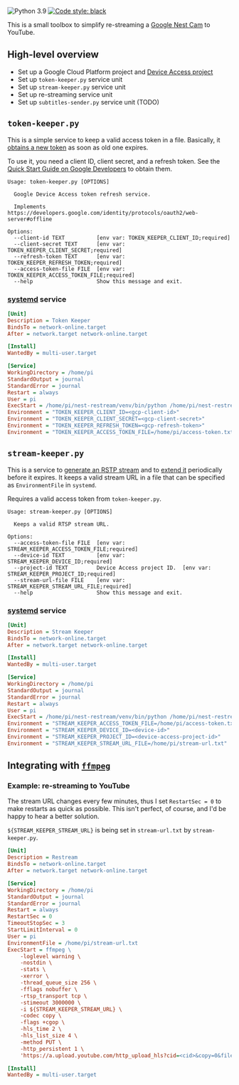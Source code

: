 ![Python 3.9](https://img.shields.io/badge/python-3.9-blue)
[![Code style: black](https://img.shields.io/badge/code%20style-black-000000.svg)](https://github.com/psf/black)

This is a small toolbox to simplify re-streaming a [Google Nest Cam](https://store.google.com/product/nest_cam) to YouTube.

## High-level overview

- Set up a Google Cloud Platform project and [Device Access project](https://developers.google.com/nest/device-access/get-started)
- Set up `token-keeper.py` service unit
- Set up `stream-keeper.py` service unit
- Set up re-streaming service unit
- Set up `subtitles-sender.py` service unit (TODO)

## `token-keeper.py`

This is a simple service to keep a valid access token in a file. Basically, it [obtains a new token](https://developers.google.com/identity/protocols/oauth2/web-server#offline) as soon as old one expires.

To use it, you need a client ID, client secret, and a refresh token. See the [Quick Start Guide on Google Developers](https://developers.google.com/nest/device-access/get-started) to obtain them.

```text
Usage: token-keeper.py [OPTIONS]

  Google Device Access token refresh service.

  Implements https://developers.google.com/identity/protocols/oauth2/web-server#offline

Options:
  --client-id TEXT          [env var: TOKEN_KEEPER_CLIENT_ID;required]
  --client-secret TEXT      [env var: TOKEN_KEEPER_CLIENT_SECRET;required]
  --refresh-token TEXT      [env var: TOKEN_KEEPER_REFRESH_TOKEN;required]
  --access-token-file FILE  [env var: TOKEN_KEEPER_ACCESS_TOKEN_FILE;required]
  --help                    Show this message and exit.
```

### [systemd](https://en.wikipedia.org/wiki/Systemd) service

```ini
[Unit]
Description = Token Keeper
BindsTo = network-online.target
After = network.target network-online.target

[Install]
WantedBy = multi-user.target

[Service]
WorkingDirectory = /home/pi
StandardOutput = journal
StandardError = journal
Restart = always
User = pi
ExecStart = /home/pi/nest-restream/venv/bin/python /home/pi/nest-restream/token-keeper.py
Environment = "TOKEN_KEEPER_CLIENT_ID=<gcp-client-id>"
Environment = "TOKEN_KEEPER_CLIENT_SECRET=<gcp-client-secret>"
Environment = "TOKEN_KEEPER_REFRESH_TOKEN=<gcp-refresh-token>"
Environment = "TOKEN_KEEPER_ACCESS_TOKEN_FILE=/home/pi/access-token.txt"
```

## `stream-keeper.py`

This is a service to [generate an RSTP stream](https://developers.google.com/nest/device-access/traits/device/camera-live-stream#generatertspstream) and to [extend it](https://developers.google.com/nest/device-access/traits/device/camera-live-stream#extendrtspstream) periodically before it expires. It keeps a valid stream URL in a file that can be specified as `EnvironmentFile` in `systemd`.

Requires a valid access token from `token-keeper.py`.

```text
Usage: stream-keeper.py [OPTIONS]

  Keeps a valid RTSP stream URL.

Options:
  --access-token-file FILE  [env var: STREAM_KEEPER_ACCESS_TOKEN_FILE;required]
  --device-id TEXT          [env var: STREAM_KEEPER_DEVICE_ID;required]
  --project-id TEXT         Device Access project ID.  [env var: STREAM_KEEPER_PROJECT_ID;required]
  --stream-url-file FILE    [env var: STREAM_KEEPER_STREAM_URL_FILE;required]
  --help                    Show this message and exit.
```

### [systemd](https://en.wikipedia.org/wiki/Systemd) service

```ini
[Unit]
Description = Stream Keeper
BindsTo = network-online.target
After = network.target network-online.target

[Install]
WantedBy = multi-user.target

[Service]
WorkingDirectory = /home/pi
StandardOutput = journal
StandardError = journal
Restart = always
User = pi
ExecStart = /home/pi/nest-restream/venv/bin/python /home/pi/nest-restream/stream-keeper.py
Environment = "STREAM_KEEPER_ACCESS_TOKEN_FILE=/home/pi/access-token.txt"
Environment = "STREAM_KEEPER_DEVICE_ID=<device-id>"
Environment = "STREAM_KEEPER_PROJECT_ID=<device-access-project-id>"
Environment = "STREAM_KEEPER_STREAM_URL_FILE=/home/pi/stream-url.txt"
```

## Integrating with [`ffmpeg`](https://www.ffmpeg.org/)

### Example: re-streaming to YouTube

The stream URL changes every few minutes, thus I set `RestartSec = 0` to make restarts as quick as possible. This isn't perfect, of course, and I'd be happy to hear a better solution.

`${STREAM_KEEPER_STREAM_URL}` is being set in `stream-url.txt` by `stream-keeper.py`.

```ini
[Unit]
Description = Restream
BindsTo = network-online.target
After = network.target network-online.target

[Service]
WorkingDirectory = /home/pi
StandardOutput = journal
StandardError = journal
Restart = always
RestartSec = 0
TimeoutStopSec = 3
StartLimitInterval = 0
User = pi
EnvironmentFile = /home/pi/stream-url.txt
ExecStart = ffmpeg \
    -loglevel warning \
    -nostdin \
    -stats \
    -xerror \
    -thread_queue_size 256 \
    -fflags nobuffer \
    -rtsp_transport tcp \
    -stimeout 3000000 \
    -i ${STREAM_KEEPER_STREAM_URL} \
    -codec copy \
    -flags +cgop \
    -hls_time 2 \
    -hls_list_size 4 \
    -method PUT \
    -http_persistent 1 \
    'https://a.upload.youtube.com/http_upload_hls?cid=<cid>&copy=0&file=live.m3u8'

[Install]
WantedBy = multi-user.target
```
